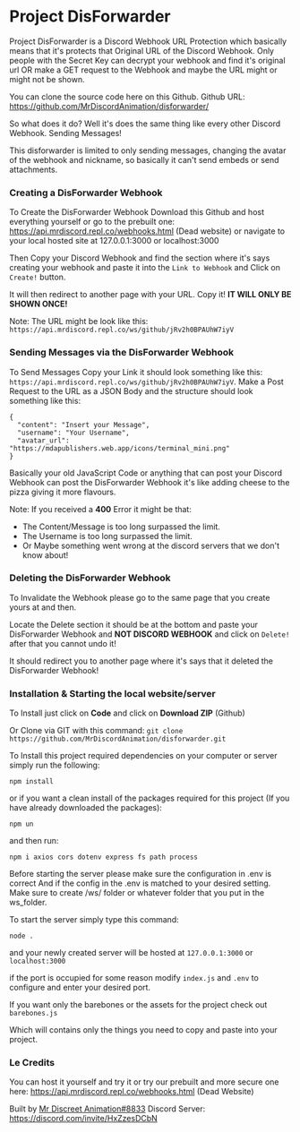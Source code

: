 # Project DisForwarder

Project DisForwarder is a Discord Webhook URL Protection which basically means that it's protects that Original URL of the Discord Webhook. Only people with the Secret Key can decrypt your webhook and find it's original url OR make a GET request to the Webhook and maybe the URL might or might not be shown.

You can clone the source code here on this Github. Github URL: https://github.com/MrDiscordAnimation/disforwarder/

So what does it do? Well it's does the same thing like every other Discord Webhook. Sending Messages!

This disforwarder is limited to only sending messages, changing the avatar of the webhook and nickname, so basically it can't send embeds or send attachments.

### Creating a DisForwarder Webhook

To Create the DisForwarder Webhook Download this Github and host everything yourself or go to the prebuilt one: https://api.mrdiscord.repl.co/webhooks.html (Dead website) or navigate to your local hosted site at 127.0.0.1:3000 or localhost:3000

Then Copy your Discord Webhook and find the section where it's says creating your webhook and paste it into the `Link to Webhook` and Click on `Create!` button.

It will then redirect to another page with your URL. Copy it! **IT WILL ONLY BE SHOWN ONCE!**

Note: The URL might be look like this: ``https://api.mrdiscord.repl.co/ws/github/jRv2h0BPAUhW7iyV``

### Sending Messages via the DisForwarder Webhook

To Send Messages Copy your Link it should look something like this: ``https://api.mrdiscord.repl.co/ws/github/jRv2h0BPAUhW7iyV``. Make a Post Request to the URL as a JSON Body and the structure should look something like this:
```
{
  "content": "Insert your Message",
  "username": "Your Username",
  "avatar_url": "https://mdapublishers.web.app/icons/terminal_mini.png"
}
```

Basically your old JavaScript Code or anything that can post your Discord Webhook can post the DisForwarder Webhook it's like adding cheese to the pizza giving it more flavours.

Note: If you received a **400** Error it might be that:

- The Content/Message is too long surpassed the limit.
- The Username is too long surpassed the limit.
- Or Maybe something went wrong at the discord servers that we don't know about!

### Deleting the DisForwarder Webhook

To Invalidate the Webhook please go to the same page that you create yours at and then.

Locate the Delete section it should be at the bottom and paste your DisForwarder Webhook and **NOT DISCORD WEBHOOK** and click on `Delete!` after that you cannot undo it!

It should redirect you to another page where it's says that it deleted the DisForwarder Webhook!

### Installation & Starting the local website/server

To Install just click on **Code** and click on **Download ZIP** (Github)

Or Clone via GIT with this command: ``git clone https://github.com/MrDiscordAnimation/disforwarder.git``

To Install this project required dependencies on your computer or server simply run the following:

``npm install``

or if you want a clean install of the packages required for this project (If you have already downloaded the packages):

``npm un``

and then run:

``npm i axios cors dotenv express fs path process``

Before starting the server please make sure the configuration in .env is correct
And if the config in the .env is matched to your desired setting.
Make sure to create /ws/ folder or whatever folder that you put in the ws_folder.

To start the server simply type this command:

``node .``

and your newly created server will be hosted at ``127.0.0.1:3000`` or ``localhost:3000``

if the port is occupied for some reason modify ``index.js`` and ``.env`` to configure and enter your desired port.

If you want only the barebones or the assets for the project check out ``barebones.js``

Which will contains only the things you need to copy and paste into your project.

### Le Credits

You can host it yourself and try it or try our prebuilt and more secure one here: https://api.mrdiscord.repl.co/webhooks.html (Dead Website)

Built by [Mr Discreet Animation#8833](https://discord.com/users/696558802492719145) Discord Server: https://discord.com/invite/HxZzesDCbN
